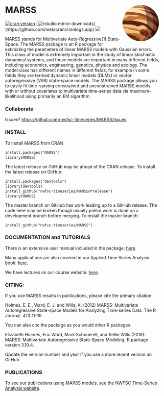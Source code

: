 MARSS <img src="logot.png" align="right" />
=====================================================

[![cran version](http://www.r-pkg.org/badges/version/MARSS)](https://cran.r-project.org/package=MARSS)
[![rstudio mirror downloads](http://cranlogs.r-pkg.org/badges/grand-total/MARSS?)](https://github.com/metacran/cranlogs.app)
[![](https://cranlogs.r-pkg.org/badges/MARSS?color=FFD700)](https://www.r-pkg.org/pkg/MARSS)

MARSS stands for Multivariate Auto-Regressive(1) State-Space. The MARSS package is an R package for estimating the parameters of linear MARSS models with Gaussian errors.  This class of model is extremely important in the study of linear stochastic dynamical systems, and these models are important in many different fields, including economics, engineering, genetics, physics and ecology.  The model class has different names in different fields, for example in some fields they are termed dynamic linear models (DLMs) or vector autoregressive (VAR) state-space models.  The MARSS package allows you to easily fit time-varying constrained and unconstrained MARSS models with or without covariates to multivariate time-series data via maximum-likelihood using primarily an EM algorithm.

### Collaborate

Issues? https://github.com/nwfsc-timeseries/MARSS/issues

### INSTALL

To install MARSS from CRAN:

```
install.packages("MARSS")
library(MARSS)
```

The latest release on GitHub may be ahead of the CRAN release. To install the latest release on GitHub:
```
install.packages("devtools")
library(devtools)
install_github("nwfsc-timeseries/MARSS@*release")
library(MARSS)
```

The master branch on GitHub has work leading up to a GitHub release.  The code here may be broken though usually prelim work is done on a development branch before merging.  To install the master branch:
```
install_github("nwfsc-timeseries/MARSS")
```


### DOCUMENTATION and TUTORIALS

There is an extensive user manual included in the package:
[here](https://cran.r-project.org/web/packages/MARSS/vignettes/UserGuide.pdf).

Many applications are also covered in our Applied Time Series Analysis book: [here](https://nwfsc-timeseries.github.io/atsa-labs/).

We have lectures on our course website: [here](https://nwfsc-timeseries.github.io/atsa/).


### CITING:

If you use MARSS results in publications, please cite the primary citation:

Holmes, E. E., Ward, E. J. and Wills, K. (2012) MARSS: Multivariate Autoregressive State-space Models for Analyzing Time-series Data. The R Journal. 4(1):11-19

You can also cite the package as you would other R packages:

Elizabeth Holmes, Eric Ward, Mark Scheuerell, and Kellie Wills (2018). MARSS: Multivariate Autoregressive State-Space Modeling. R package version 3.10.4.

Update the version number and year if you use a more recent version on GitHub.

### PUBLICATIONS

To see our publications using MARSS models, see the [NWFSC Time-Series Analysis website](https://nwfsc-timeseries.github.io/).